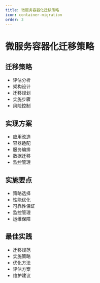 ```yaml
---
title: 微服务容器化迁移策略
icon: container-migration
order: 3
---
```


# 微服务容器化迁移策略

## 迁移策略
- 评估分析
- 架构设计
- 迁移规划
- 实施步骤
- 风险控制

## 实现方案
- 应用改造
- 容器适配
- 服务编排
- 数据迁移
- 监控管理

## 实施要点
- 策略选择
- 性能优化
- 可靠性保证
- 监控管理
- 运维保障

## 最佳实践
- 迁移规范
- 实施策略
- 优化方法
- 评估方案
- 维护建议
